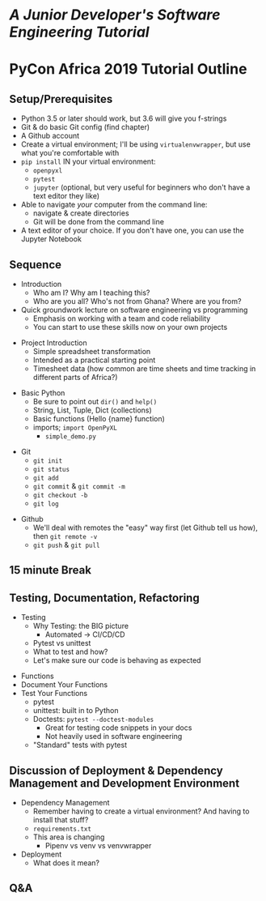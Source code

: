 # *A Junior Developer's Software Engineering Tutorial*
# PyCon Africa 2019 Tutorial Outline

## Setup/Prerequisites
-  Python 3.5 or later should work, but 3.6 will give you f-strings
-  Git & do basic Git config (find chapter)
-  A Github account
-  Create a virtual environment; I'll be using `virtualenvwrapper`, but use what you're comfortable with
-  `pip install` IN your virtual environment: 
    -  `openpyxl`
    -  `pytest`
    -  `jupyter` (optional, but very useful for beginners who don't have a text editor they like)
-  Able to navigate *your* computer from the command line:
    +  navigate & create directories
    +  Git will be done from the command line
-  A text editor of your choice. If you don't have one, you can use the Jupyter Notebook

## Sequence
-  Introduction
    +  Who am I? Why am I teaching this?
    +  Who are you all? Who's not from Ghana? Where are you from?
-  Quick groundwork lecture on software engineering vs programming
    -  Emphasis on working with a team and code reliability
    -  You can start to use these skills now on your own projects
*  Project Introduction
    -  Simple spreadsheet transformation
    -  Intended as a practical starting point
    -  Timesheet data (how common are time sheets and time tracking in different parts of Africa?)
-  Basic Python
    -  Be sure to point out `dir()` and `help()`
    -  String, List, Tuple, Dict (collections)
    -  Basic functions (Hello {name} function)
    -  imports; `import OpenPyXL`
        -  `simple_demo.py`
*  Git
    -  `git init`
    -  `git status`
    -  `git add`
    -  `git commit` & `git commit -m`
    -  `git checkout -b`
    -  `git log`
-  Github
    -  We'll deal with remotes the "easy" way first (let Github tell us how), then `git remote -v`
    -  `git push` & `git pull`

## 15 minute Break

## Testing, Documentation, Refactoring
*  Testing
    -  Why Testing: the BIG picture
        +  Automated -> CI/CD/CD
    -  Pytest vs unittest
    -  What to test and how?
    -  Let's make sure our code is behaving as expected
-  Functions
-  Document Your Functions
-  Test Your Functions
    +  pytest
    +  unittest: built in to Python
    +  Doctests: `pytest --doctest-modules`
        *  Great for testing code snippets in your docs
        *  Not heavily used in software engineering
    +  "Standard" tests with pytest

## Discussion of Deployment & Dependency Management and Development Environment
*  Dependency Management
    -  Remember having to create a virtual environment? And having to install that stuff?
    -  `requirements.txt`
    -  This area is changing
        +  Pipenv vs venv vs venvwrapper
*  Deployment
    -  What does it mean?


## Q&A 

